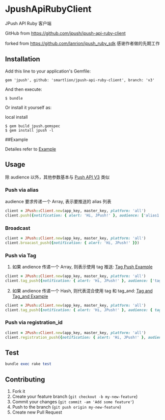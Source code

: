 # JpushApiRubyClient

JPush API Ruby 客户端

GitHub from https://github.com/jpush/jpush-api-ruby-client

forked from https://github.com/lanrion/jpush_ruby_sdk
感谢作者做的先期工作

## Installation

Add this line to your application's Gemfile:

    gem 'jpush', github: 'smartlion/jpush-api-ruby-client', branch: 'v3'

And then execute:

    $ bundle

Or install it yourself as:

local install

    $ gem build jpush.gemspec
    $ gem install jpush -l


##Example

 Detailes refer to [Example](https://github.com/smartlion/jpush-api-ruby-client/blob/v3/test/test_jpush_client.rb)

## Usage

 除 audience 以外，其他参数基本与 [Push API V3](http://docs.jpush.cn/display/dev/Push-API-v3) 类似

### Push via alias

 audience 要求传递一个 Array, 表示要推送的 alias 列表

```ruby
client = JPush::Client.new(app_key, master_key, platform: 'all')
client.push({notification: { alert: 'Hi, JPush!' }, audience: ['alias1', 'alias2']})
```

### Broadcast

```ruby
client = JPush::Client.new(app_key, master_key, platform: 'all')
client.broacast_push({notification: { alert: 'Hi, JPush!' }})
```

### Push via Tag

1. 如果 andience 传递一个 Array, 则表示使用 tag 推送: [Tag Push Example](http://docs.jpush.cn/display/dev/Push-API-v3#highlighter_909330)

```ruby
client = JPush::Client.new(app_key, master_key, platform: 'all')
client.tag_push({notification: { alert: 'Hi, JPush!' }, audience: ['tag1', 'tag2']})
```

2. 如果 andience 传递一个 Hash, 则代表混合使用 tag 和 tag_and: [Tag and Tag_and Example](http://docs.jpush.cn/display/dev/Push-API-v3#highlighter_500738)

```ruby
client = JPush::Client.new(app_key, master_key, platform: 'all')
client.tag_push({notification: { alert: 'Hi, JPush!' }, audience: { tag: ['tag1', 'tag2'], tag_and: ['tag_and1', 'tag_and2'] }})
```

### Push via registration_id

```ruby
client = JPush::Client.new(app_key, master_key, platform: 'all')
client.registration_push({notification: { alert: 'Hi, JPush!' }, audience: ['4312kjklfds2', '8914afd2']})
```

## Test

```ruby
bundle exec rake test
```

## Contributing

1. Fork it
2. Create your feature branch (`git checkout -b my-new-feature`)
3. Commit your changes (`git commit -am 'Add some feature'`)
4. Push to the branch (`git push origin my-new-feature`)
5. Create new Pull Request
